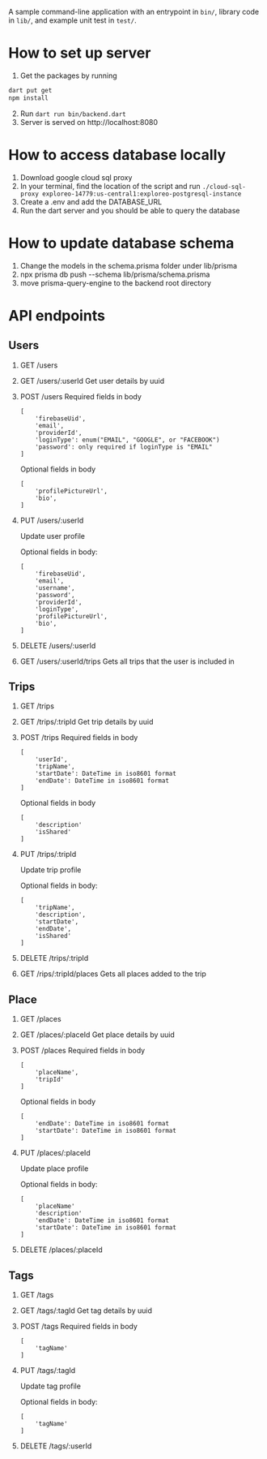 A sample command-line application with an entrypoint in `bin/`, library code
in `lib/`, and example unit test in `test/`.

# How to set up server

1. Get the packages by running

```bash
dart put get
npm install
```

2. Run `dart run bin/backend.dart`
3. Server is served on http://localhost:8080

# How to access database locally

1. Download google cloud sql proxy
2. In your terminal, find the location of the script and run `./cloud-sql-proxy exploreo-14779:us-central1:exploreo-postgresql-instance`
3. Create a .env and add the DATABASE_URL
4. Run the dart server and you should be able to query the database

# How to update database schema

1. Change the models in the schema.prisma folder under lib/prisma
2. npx prisma db push --schema lib/prisma/schema.prisma
3. move prisma-query-engine to the backend root directory

# API endpoints

## Users

1. GET /users

2. GET /users/:userId
   Get user details by uuid

3. POST /users
   Required fields in body

    ```
    [
        'firebaseUid',
        'email',
        'providerId',
        'loginType': enum("EMAIL", "GOOGLE", or "FACEBOOK")
        'password': only required if loginType is "EMAIL"
    ]
    ```

    Optional fields in body

    ```
    [
        'profilePictureUrl',
        'bio',
    ]
    ```

4. PUT /users/:userId

    Update user profile

    Optional fields in body:

    ```
    [
        'firebaseUid',
        'email',
        'username',
        'password',
        'providerId',
        'loginType',
        'profilePictureUrl',
        'bio',
    ]
    ```

5. DELETE /users/:userId

6. GET /users/:userId/trips
   Gets all trips that the user is included in

## Trips

1. GET /trips

2. GET /trips/:tripId
   Get trip details by uuid

3. POST /trips
   Required fields in body

    ```
    [
        'userId',
        'tripName',
        'startDate': DateTime in iso8601 format
        'endDate': DateTime in iso8601 format
    ]
    ```

    Optional fields in body

    ```
    [
        'description'
        'isShared'
    ]
    ```

4. PUT /trips/:tripId

    Update trip profile

    Optional fields in body:

    ```
    [
        'tripName',
        'description',
        'startDate',
        'endDate',
        'isShared'
    ]
    ```

5. DELETE /trips/:tripId

6. GET /rips/:tripId/places
   Gets all places added to the trip

## Place

1. GET /places

2. GET /places/:placeId
   Get place details by uuid

3. POST /places
   Required fields in body

    ```
    [
        'placeName',
        'tripId'
    ]
    ```

    Optional fields in body

    ```
    [
        'endDate': DateTime in iso8601 format
        'startDate': DateTime in iso8601 format
    ]
    ```

4. PUT /places/:placeId

    Update place profile

    Optional fields in body:

    ```
    [
        'placeName'
        'description'
        'endDate': DateTime in iso8601 format
        'startDate': DateTime in iso8601 format
    ]
    ```

5. DELETE /places/:placeId

## Tags

1. GET /tags

2. GET /tags/:tagId
   Get tag details by uuid

3. POST /tags
   Required fields in body

    ```
    [
        'tagName'
    ]
    ```

4. PUT /tags/:tagId

    Update tag profile

    Optional fields in body:

    ```
    [
        'tagName'
    ]
    ```

5. DELETE /tags/:userId
